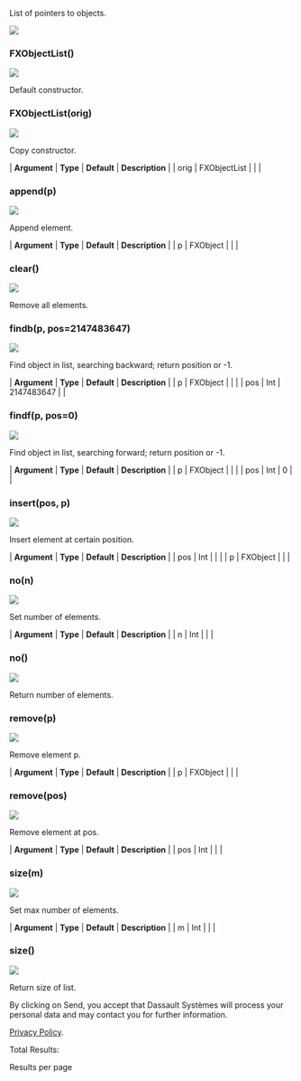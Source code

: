 List of pointers to objects.

![](https://help.3ds.com/2023/English/DSSIMULIA_Established/SIMACAERefImages/gui-fxobjectlist.png)

### FXObjectList()

![](https://help.3ds.com/2023/English/DSSIMULIA_Established/IconsReference/butix_top_wline.png)

Default constructor.

### FXObjectList(orig)

![](https://help.3ds.com/2023/English/DSSIMULIA_Established/IconsReference/butix_top_wline.png)

Copy constructor.

| **Argument** | **Type** | **Default** | **Description** |
| orig | FXObjectList | | |

### append(p)

![](https://help.3ds.com/2023/English/DSSIMULIA_Established/IconsReference/butix_top_wline.png)

Append element.

| **Argument** | **Type** | **Default** | **Description** |
| p | FXObject | | |

### clear()

![](https://help.3ds.com/2023/English/DSSIMULIA_Established/IconsReference/butix_top_wline.png)

Remove all elements.

### findb(p, pos=2147483647)

![](https://help.3ds.com/2023/English/DSSIMULIA_Established/IconsReference/butix_top_wline.png)

Find object in list, searching backward; return position or -1.

| **Argument** | **Type** | **Default** | **Description** |
| p | FXObject | | |
| pos | Int | 2147483647 | |

### findf(p, pos=0)

![](https://help.3ds.com/2023/English/DSSIMULIA_Established/IconsReference/butix_top_wline.png)

Find object in list, searching forward; return position or -1.

| **Argument** | **Type** | **Default** | **Description** |
| p | FXObject | | |
| pos | Int | 0 | |

### insert(pos, p)

![](https://help.3ds.com/2023/English/DSSIMULIA_Established/IconsReference/butix_top_wline.png)

Insert element at certain position.

| **Argument** | **Type** | **Default** | **Description** |
| pos | Int | | |
| p | FXObject | | |

### no(n)

![](https://help.3ds.com/2023/English/DSSIMULIA_Established/IconsReference/butix_top_wline.png)

Set number of elements.

| **Argument** | **Type** | **Default** | **Description** |
| n | Int | | |

### no()

![](https://help.3ds.com/2023/English/DSSIMULIA_Established/IconsReference/butix_top_wline.png)

Return number of elements.

### remove(p)

![](https://help.3ds.com/2023/English/DSSIMULIA_Established/IconsReference/butix_top_wline.png)

Remove element p.

| **Argument** | **Type** | **Default** | **Description** |
| p | FXObject | | |

### remove(pos)

![](https://help.3ds.com/2023/English/DSSIMULIA_Established/IconsReference/butix_top_wline.png)

Remove element at pos.

| **Argument** | **Type** | **Default** | **Description** |
| pos | Int | | |

### size(m)

![](https://help.3ds.com/2023/English/DSSIMULIA_Established/IconsReference/butix_top_wline.png)

Set max number of elements.

| **Argument** | **Type** | **Default** | **Description** |
| m | Int | | |

### size()

![](https://help.3ds.com/2023/English/DSSIMULIA_Established/IconsReference/butix_top_wline.png)

Return size of list.

By clicking on Send, you accept that Dassault Systèmes will process your personal data and may contact you for further information.

[Privacy Policy](https://www.3ds.com/privacy-policy).

Total Results:

Results per page
